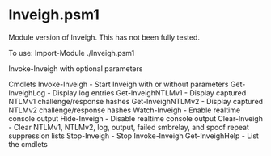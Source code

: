 # Inveigh.psm1

Module version of Inveigh. This has not been fully tested.

To use:
Import-Module ./Inveigh.psm1

Invoke-Inveigh with optional parameters

Cmdlets
Invoke-Inveigh - Start Inveigh with or without parameters
Get-InveighLog - Display log entries
Get-InveighNTLMv1 - Display captured NTLMv1 challenge/response hashes
Get-InveighNTLMv2 - Display captured NTLMv2 challenge/response hashes
Watch-Inveigh - Enable realtime console output
Hide-Inveigh - Disable realtime console output
Clear-Inveigh - Clear NTLMv1, NTLMv2, log, output, failed smbrelay, and spoof repeat suppression lists
Stop-Inveigh - Stop Invoke-Inveigh
Get-InveighHelp - List the cmdlets
